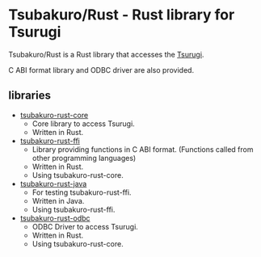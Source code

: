 # Tsubakuro/Rust - Rust library for Tsurugi

Tsubakuro/Rust is a Rust library that accesses the [Tsurugi](https://github.com/project-tsurugi/tsurugidb).

C ABI format library and ODBC driver are also provided.

## libraries

- [tsubakuro-rust-core](tsubakuro-rust-core)
  - Core library to access Tsurugi.
  - Written in Rust.
- [tsubakuro-rust-ffi](tsubakuro-rust-ffi)
  - Library providing functions in C ABI format. (Functions called from other programming languages)
  - Written in Rust.
  - Using tsubakuro-rust-core.
- [tsubakuro-rust-java](tsubakuro-rust-java)
  - For testing tsubakuro-rust-ffi.
  - Written in Java.
  - Using tsubakuro-rust-ffi.
- [tsubakuro-rust-odbc](tsubakuro-rust-oebc)
  - ODBC Driver to access Tsurugi.
  - Written in Rust.
  - Using tsubakuro-rust-core.

